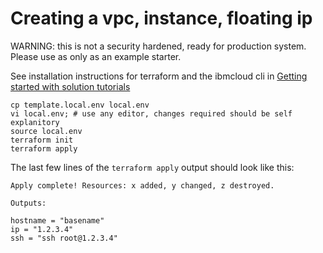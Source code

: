 # Creating a vpc, instance, floating ip

WARNING: this is not a security hardened, ready for production system.  Please use as only as an example starter.

See installation instructions for terraform and the ibmcloud cli in [Getting started with solution tutorials](https://cloud.ibm.com/docs/solution-tutorials?topic=solution-tutorials-tutorials)

```
cp template.local.env local.env
vi local.env; # use any editor, changes required should be self explanitory
source local.env
terraform init
terraform apply
```

The last few lines of the `terraform apply` output should look like this:

```
Apply complete! Resources: x added, y changed, z destroyed.

Outputs:

hostname = "basename"
ip = "1.2.3.4"
ssh = "ssh root@1.2.3.4"
```
